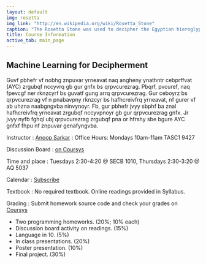 ```yaml
---
layout: default
img: rosetta
img_link: "http://en.wikipedia.org/wiki/Rosetta_Stone"
caption: "The Rosetta Stone was used to decipher the Egyptian hieroglyphic and demotic script."
title: Course Information
active_tab: main_page 
---
```


## Machine Learning for Decipherment

Guvf pbhefr vf nobhg znpuvar yrneavat naq angheny ynathntr cebprffvat
(AYC) zrgubqf nccyvrq gb gur gnfx bs qrpvcurezrag. Pbqrf, pvcuref,
naq fpevcgf ner rknzcyrf bs guvatf gung arrq qrpvcurezrag. Gur 
ceboyrz bs qrpvcurezrag vf n pnabavpny rknzcyr bs hafhcreivfrq
yrneavat, nf gurer vf ab uhzna naabgngvba ninvynoyr. Fb, gur pbhefr
jvyy sbphf ba znal hafhcreivfrq yrneavat zrgubqf nccyvpnoyr gb gur 
qrpvcurezrag gnfx. Jr jvyy nyfb fghql ubj qrpvcurezrag zrgubqf pna 
or hfrshy sbe bgure AYC gnfxf fhpu nf znpuvar genafyngvba.

<!--
This course is about machine learning and natural language processing
(NLP) methods applied to the task of decipherment. Codes, ciphers,
and scripts are examples of things that need decipherment. The
problem of decipherment is a canonical example of unsupervised
learning, as there is no human annotation available. So, the course
will focus on many unsupervised learning methods applicable to the
decipherment task. We will also study how decipherment methods can
be useful for other NLP tasks such as machine translation.
-->

Instructor
: [Anoop Sarkar](http://www.cs.sfu.ca/~anoop/) 
: Office Hours: Mondays 10am-11am TASC1 9427

Discussion Board
: [on Coursys](https://courses.cs.sfu.ca/2015sp-cmpt-882-g2/discussion/)

Time and place
: Tuesdays 2:30-4:20 @ SECB 1010, Thursdays 2:30-3:20 @ AQ 5037

Calendar
: [Subscribe](https://courses.cs.sfu.ca/calendar/7239eedd1545d3fe8a32c7c9dddd5b86/anoop)

Textbook
: No required textbook. Online readings provided in Syllabus.

Grading
: Submit homework source code and check your grades on [Coursys](https://courses.cs.sfu.ca/2015sp-cmpt-882-g2/)

* Two programming homeworks. (20%; 10% each)
* Discussion board activity on readings. (15%)
* Language in 10. (5%)
* In class presentations. (20%)
* Poster presentation. (10%)
* Final project. (30%)

